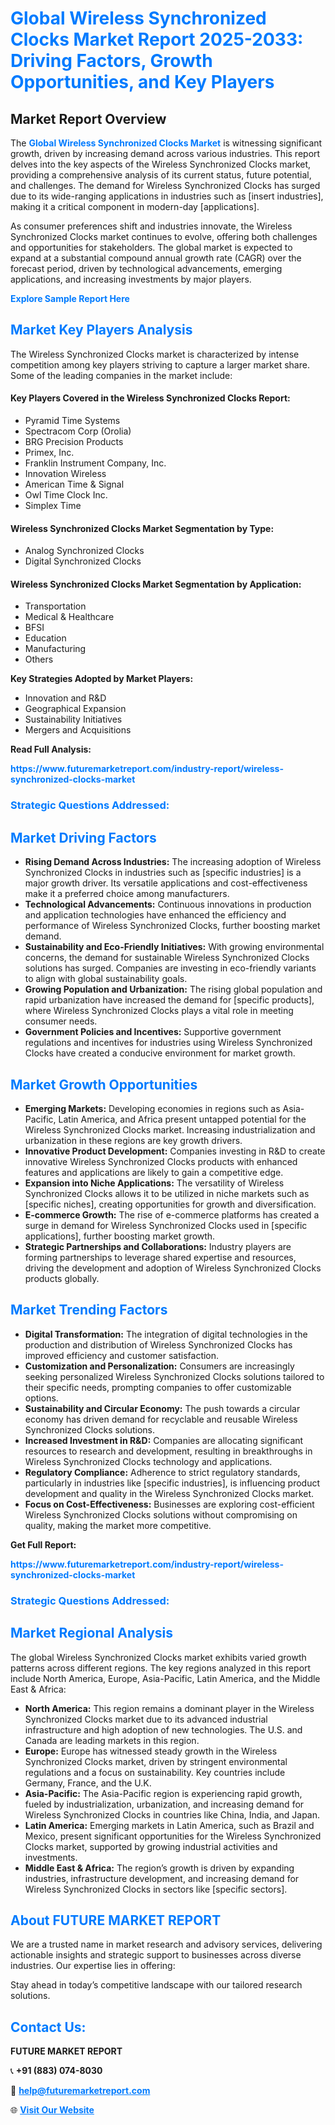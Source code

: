 <h1 style="color: #007BFF;">Global Wireless Synchronized Clocks Market Report 2025-2033: Driving Factors, Growth Opportunities, and Key Players</h1>

<section id="overview">
<h2>Market Report Overview</h2>
<p>The <a href="https://www.futuremarketreport.com/industry-report/wireless-synchronized-clocks-market" style="color: #007BFF; text-decoration: none;"><strong>Global Wireless Synchronized Clocks Market</strong></a> is witnessing significant growth, driven by increasing demand across various industries. This report delves into the key aspects of the Wireless Synchronized Clocks market, providing a comprehensive analysis of its current status, future potential, and challenges. The demand for Wireless Synchronized Clocks has surged due to its wide-ranging applications in industries such as [insert industries], making it a critical component in modern-day [applications].</p>
<p>As consumer preferences shift and industries innovate, the Wireless Synchronized Clocks market continues to evolve, offering both challenges and opportunities for stakeholders. The global market is expected to expand at a substantial compound annual growth rate (CAGR) over the forecast period, driven by technological advancements, emerging applications, and increasing investments by major players.</p>
</section>

<section id="overview">
<p><a href="https://www.futuremarketreport.com/request-sample/reportId=82521" style="color: #007BFF; text-decoration: none;"><strong>Explore Sample Report Here</strong></a></p>
</section>

<section id="key-players">
<h2 style="color: #007BFF;">Market Key Players Analysis</h2>
<p>The Wireless Synchronized Clocks market is characterized by intense competition among key players striving to capture a larger market share. Some of the leading companies in the market include:</p>
<h4>Key Players Covered in the Wireless Synchronized Clocks Report:</h4>
<ul><li>Pyramid Time Systems</li><li>Spectracom Corp (Orolia)</li><li>BRG Precision Products</li><li>Primex, Inc.</li><li>Franklin Instrument Company, Inc.</li><li>Innovation Wireless</li><li>American Time &amp; Signal</li><li>Owl Time Clock Inc.</li><li>Simplex Time</li></ul>
<h4>Wireless Synchronized Clocks Market Segmentation by Type:</h4>
<ul><li>Analog Synchronized Clocks</li><li>Digital Synchronized Clocks</li></ul>

<h4>Wireless Synchronized Clocks Market Segmentation by Application:</h4>
<ul><li>Transportation</li><li>Medical &amp; Healthcare</li><li>BFSI</li><li>Education</li><li>Manufacturing</li><li>Others</li></ul>
<p><strong>Key Strategies Adopted by Market Players:</strong></p>
<ul>
<li>Innovation and R&D</li>
<li>Geographical Expansion</li>
<li>Sustainability Initiatives</li>
<li>Mergers and Acquisitions</li>
</ul>
</section>

<section>
<p><strong>Read Full Analysis: </strong></p><a href="https://www.futuremarketreport.com/industry-report/wireless-synchronized-clocks-market" style="color: #007BFF; text-decoration: none;"><strong>https://www.futuremarketreport.com/industry-report/wireless-synchronized-clocks-market</strong></a>
<h3 style="color: #007BFF;">Strategic Questions Addressed:</h3>
</section>

<section id="driving-factors">
<h2 style="color: #007BFF;">Market Driving Factors</h2>
<ul>
<li><strong>Rising Demand Across Industries:</strong> The increasing adoption of Wireless Synchronized Clocks in industries such as [specific industries] is a major growth driver. Its versatile applications and cost-effectiveness make it a preferred choice among manufacturers.</li>
<li><strong>Technological Advancements:</strong> Continuous innovations in production and application technologies have enhanced the efficiency and performance of Wireless Synchronized Clocks, further boosting market demand.</li>
<li><strong>Sustainability and Eco-Friendly Initiatives:</strong> With growing environmental concerns, the demand for sustainable Wireless Synchronized Clocks solutions has surged. Companies are investing in eco-friendly variants to align with global sustainability goals.</li>
<li><strong>Growing Population and Urbanization:</strong> The rising global population and rapid urbanization have increased the demand for [specific products], where Wireless Synchronized Clocks plays a vital role in meeting consumer needs.</li>
<li><strong>Government Policies and Incentives:</strong> Supportive government regulations and incentives for industries using Wireless Synchronized Clocks have created a conducive environment for market growth.</li>
</ul>
</section>

<section id="growth-opportunities">
<h2 style="color: #007BFF;">Market Growth Opportunities</h2>
<ul>
<li><strong>Emerging Markets:</strong> Developing economies in regions such as Asia-Pacific, Latin America, and Africa present untapped potential for the Wireless Synchronized Clocks market. Increasing industrialization and urbanization in these regions are key growth drivers.</li>
<li><strong>Innovative Product Development:</strong> Companies investing in R&D to create innovative Wireless Synchronized Clocks products with enhanced features and applications are likely to gain a competitive edge.</li>
<li><strong>Expansion into Niche Applications:</strong> The versatility of Wireless Synchronized Clocks allows it to be utilized in niche markets such as [specific niches], creating opportunities for growth and diversification.</li>
<li><strong>E-commerce Growth:</strong> The rise of e-commerce platforms has created a surge in demand for Wireless Synchronized Clocks used in [specific applications], further boosting market growth.</li>
<li><strong>Strategic Partnerships and Collaborations:</strong> Industry players are forming partnerships to leverage shared expertise and resources, driving the development and adoption of Wireless Synchronized Clocks products globally.</li>
</ul>
</section>

<section id="trending-factors">
<h2 style="color: #007BFF;">Market Trending Factors</h2>
<ul>
<li><strong>Digital Transformation:</strong> The integration of digital technologies in the production and distribution of Wireless Synchronized Clocks has improved efficiency and customer satisfaction.</li>
<li><strong>Customization and Personalization:</strong> Consumers are increasingly seeking personalized Wireless Synchronized Clocks solutions tailored to their specific needs, prompting companies to offer customizable options.</li>
<li><strong>Sustainability and Circular Economy:</strong> The push towards a circular economy has driven demand for recyclable and reusable Wireless Synchronized Clocks solutions.</li>
<li><strong>Increased Investment in R&D:</strong> Companies are allocating significant resources to research and development, resulting in breakthroughs in Wireless Synchronized Clocks technology and applications.</li>
<li><strong>Regulatory Compliance:</strong> Adherence to strict regulatory standards, particularly in industries like [specific industries], is influencing product development and quality in the Wireless Synchronized Clocks market.</li>
<li><strong>Focus on Cost-Effectiveness:</strong> Businesses are exploring cost-efficient Wireless Synchronized Clocks solutions without compromising on quality, making the market more competitive.</li>
</ul>
</section>

<section>
<p><strong>Get Full Report: </strong></p><a href="https://www.futuremarketreport.com/industry-report/wireless-synchronized-clocks-market" style="color: #007BFF; text-decoration: none;"><strong>https://www.futuremarketreport.com/industry-report/wireless-synchronized-clocks-market</strong></a>
<h3 style="color: #007BFF;">Strategic Questions Addressed:</h3>
</section>


<section id="regional-analysis">
<h2 style="color: #007BFF;">Market Regional Analysis</h2>
<p>The global Wireless Synchronized Clocks market exhibits varied growth patterns across different regions. The key regions analyzed in this report include North America, Europe, Asia-Pacific, Latin America, and the Middle East & Africa:</p>
<ul>
<li><strong>North America:</strong> This region remains a dominant player in the Wireless Synchronized Clocks market due to its advanced industrial infrastructure and high adoption of new technologies. The U.S. and Canada are leading markets in this region.</li>
<li><strong>Europe:</strong> Europe has witnessed steady growth in the Wireless Synchronized Clocks market, driven by stringent environmental regulations and a focus on sustainability. Key countries include Germany, France, and the U.K.</li>
<li><strong>Asia-Pacific:</strong> The Asia-Pacific region is experiencing rapid growth, fueled by industrialization, urbanization, and increasing demand for Wireless Synchronized Clocks in countries like China, India, and Japan.</li>
<li><strong>Latin America:</strong> Emerging markets in Latin America, such as Brazil and Mexico, present significant opportunities for the Wireless Synchronized Clocks market, supported by growing industrial activities and investments.</li>
<li><strong>Middle East & Africa:</strong> The region’s growth is driven by expanding industries, infrastructure development, and increasing demand for Wireless Synchronized Clocks in sectors like [specific sectors].</li>
</ul>
</section>

<footer>
<h2 style="color: #007BFF;">About FUTURE MARKET REPORT</h2>
<p>We are a trusted name in market research and advisory services, delivering actionable insights and strategic support to businesses across diverse industries. Our expertise lies in offering:</p>

<p>Stay ahead in today’s competitive landscape with our tailored research solutions.</p>

<h2 style="color: #007BFF;">Contact Us:</h2>
<p><strong>FUTURE MARKET REPORT</strong></p>
<p>📞 <strong>+91 (883) 074-8030</strong></p>
<p>📧 <strong><a href="mailto:help@futuremarketreport.com" style="color: #007BFF;">help@futuremarketreport.com</a></strong></p>
<p>🌐 <strong><a href="https://www.futuremarketreport.com/" style="color: #007BFF;">Visit Our Website</a></strong></p>
</footer>